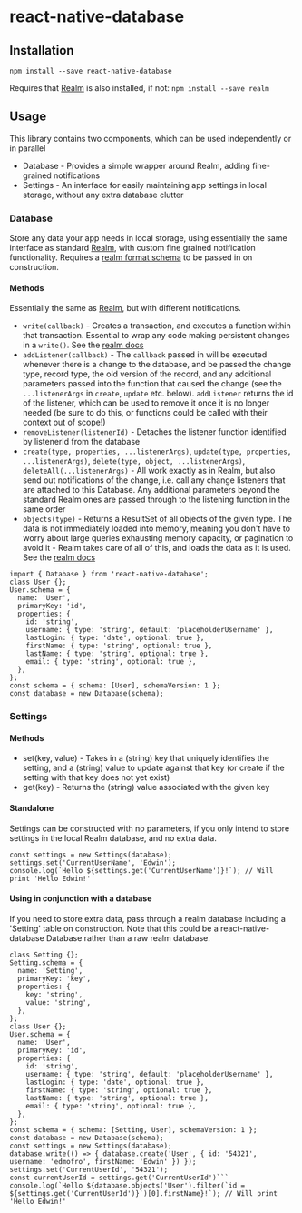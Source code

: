 # react-native-database

## Installation
```npm install --save react-native-database```

Requires that [Realm](http://realm.io) is also installed, if not:
```npm install --save realm```

## Usage
This library contains two components, which can be used independently or in parallel
* Database - Provides a simple wrapper around Realm, adding fine-grained notifications
* Settings - An interface for easily maintaining app settings in local storage, without any extra database clutter

### Database

Store any data your app needs in local storage, using essentially the same interface as standard [Realm](https://realm.io/docs/javascript/latest/), with custom fine grained notification functionality.
Requires a [realm format schema](https://realm.io/docs/javascript/latest/#models) to be passed in on construction.

#### Methods
Essentially the same as [Realm](https://realm.io/docs/javascript/latest/), but with different notifications.

* `write(callback)` - Creates a transaction, and executes a function within that transaction. Essential to wrap any code making persistent changes in a `write()`. See the [realm docs](https://realm.io/docs/javascript/latest/#writes)
* `addListener(callback)` - The `callback` passed in will be executed whenever there is a change to the database, and be passed the change type, record type, the old version of the record, and any additional parameters passed into the function that caused the change (see the `...listenerArgs` in `create`, `update` etc. below). `addListener` returns the id of the listener, which can be used to remove it once it is no longer needed (be sure to do this, or functions could be called with their context out of scope!)
* `removeListener(listenerId)` - Detaches the listener function identified by listenerId from the database
* `create(type, properties, ...listenerArgs)`, `update(type, properties, ...listenerArgs)`, `delete(type, object, ...listenerArgs)`, `deleteAll(...listenerArgs)` - All work exactly as in Realm, but also send out notifications of the change, i.e. call any change listeners that are attached to this Database. Any additional parameters beyond the standard Realm ones are passed through to the listening function in the same order
* `objects(type)` - Returns a ResultSet of all objects of the given type. The data is not immediately loaded into memory, meaning you don't have to worry about large queries exhausting memory capacity, or pagination to avoid it - Realm takes care of all of this, and loads the data as it is used. See the [realm docs](https://realm.io/docs/javascript/latest/#queries)

```
import { Database } from 'react-native-database';
class User {};
User.schema = {
  name: 'User',
  primaryKey: 'id',
  properties: {
    id: 'string',
    username: { type: 'string', default: 'placeholderUsername' },
    lastLogin: { type: 'date', optional: true },
    firstName: { type: 'string', optional: true },
    lastName: { type: 'string', optional: true },
    email: { type: 'string', optional: true },
  },
};
const schema = { schema: [User], schemaVersion: 1 };
const database = new Database(schema);
```


### Settings

#### Methods
* set(key, value) - Takes in a (string) key that uniquely identifies the setting, and a (string) value to update against that key (or create if the setting with that key does not yet exist)
* get(key) - Returns the (string) value associated with the given key

#### Standalone
Settings can be constructed with no parameters, if you only intend to store settings in the local Realm database, and no extra data.

```
const settings = new Settings(database);
settings.set('CurrentUserName', 'Edwin');
console.log(`Hello ${settings.get('CurrentUserName')}!`); // Will print 'Hello Edwin!'
```

#### Using in conjunction with a database
If you need to store extra data, pass through a realm database including a 'Setting' table on construction. Note that this could be a react-native-database Database rather than a raw realm database.

```import { Database, Settings } from 'react-native-database';
class Setting {};
Setting.schema = {
  name: 'Setting',
  primaryKey: 'key',
  properties: {
    key: 'string',
    value: 'string',
  },
};
class User {};
User.schema = {
  name: 'User',
  primaryKey: 'id',
  properties: {
    id: 'string',
    username: { type: 'string', default: 'placeholderUsername' },
    lastLogin: { type: 'date', optional: true },
    firstName: { type: 'string', optional: true },
    lastName: { type: 'string', optional: true },
    email: { type: 'string', optional: true },
  },
};
const schema = { schema: [Setting, User], schemaVersion: 1 };
const database = new Database(schema);
const settings = new Settings(database);
database.write(() => { database.create('User', { id: '54321', username: 'edmofro', firstName: 'Edwin' }) });
settings.set('CurrentUserId', '54321');
const currentUserId = settings.get('CurrentUserId')```
console.log(`Hello ${database.objects('User').filter(`id = ${settings.get('CurrentUserId')}`)[0].firstName}!`); // Will print 'Hello Edwin!'
